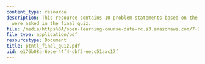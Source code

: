 ```yaml
---
content_type: resource
description: This resource contains 10 problem statements based on the subject, that
  were asked in the final quiz.
file: /media/https%3A/open-learning-course-data-rc.s3.amazonaws.com/7-90j-computational-functional-genomics-spring-2005/e176b08a6ece44f4cbf3eecc51aac17f_ptntl_final_quiz.pdf
file_type: application/pdf
resourcetype: Document
title: ptntl_final_quiz.pdf
uid: e176b08a-6ece-44f4-cbf3-eecc51aac17f
---
```

